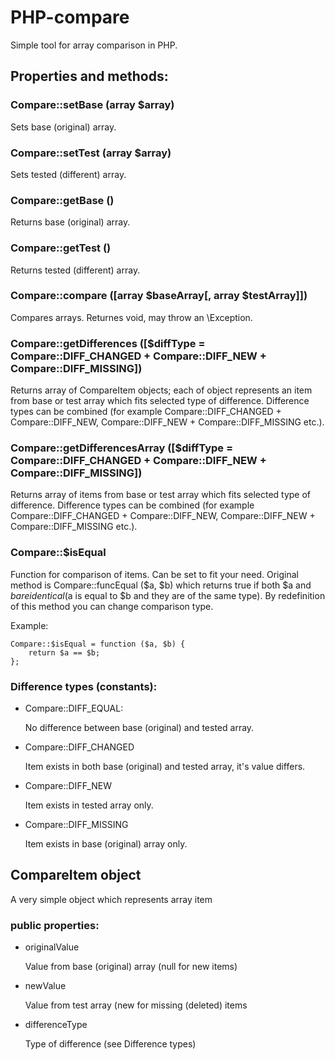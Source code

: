 # PHP-compare

Simple tool for array comparison in PHP.

## Properties and methods:

### Compare::setBase (array $array)
Sets base (original) array.

### Compare::setTest (array $array)
Sets tested (different) array.

### Compare::getBase ()
Returns base (original) array.

### Compare::getTest ()
Returns tested (different) array.

### Compare::compare ([array $baseArray[, array $testArray]])
Compares arrays. Returnes void, may throw an \Exception.

### Compare::getDifferences ([$diffType = Compare::DIFF\_CHANGED + Compare::DIFF\_NEW + Compare::DIFF\_MISSING])
Returns array of CompareItem objects; each of object represents an item from base or test array which fits selected type of difference. Difference types can be combined (for example Compare::DIFF\_CHANGED + Compare::DIFF\_NEW, Compare::DIFF\_NEW + Compare::DIFF\_MISSING etc.).

### Compare::getDifferencesArray ([$diffType = Compare::DIFF\_CHANGED + Compare::DIFF\_NEW + Compare::DIFF\_MISSING])
Returns array of items from base or test array which fits selected type of difference. Difference types can be combined (for example Compare::DIFF\_CHANGED + Compare::DIFF\_NEW, Compare::DIFF\_NEW + Compare::DIFF\_MISSING etc.).

### Compare::$isEqual
Function for comparison of items. Can be set to fit your need. Original method is Compare::funcEqual ($a, $b) which returns true if both $a and $b are identical ($a is equal to $b and they are of the same type). By redefinition of this method you can change comparison type.

Example:

    Compare::$isEqual = function ($a, $b) {
        return $a == $b;
    };


### Difference types (constants):
* Compare::DIFF\_EQUAL:

  No difference between base (original) and tested array.

* Compare::DIFF\_CHANGED

  Item exists in both base (original) and tested array, it's value differs.

* Compare::DIFF\_NEW

  Item exists in tested array only.

* Compare::DIFF\_MISSING

  Item exists in base (original) array only.


## CompareItem object
A very simple object which represents array item

### public properties:
* originalValue

  Value from base (original) array (null for new items)

* newValue

  Value from test array (new for missing (deleted) items

* differenceType

  Type of difference (see Difference types)
